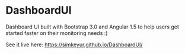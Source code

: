 # DashboardUI
Dashboard UI built with Bootstrap 3.0 and Angular 1.5 to help users get started faster on their monitoring needs :)

See it live here: 
https://simkeyur.github.io/DashboardUI/
